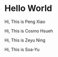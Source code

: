 # Hello World

Hi, This is Peng Xiao

Hi, This is Cosmo Hsueh

Hi, This is Zeyu Ning

Hi, This is Soa-Yu
